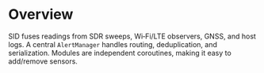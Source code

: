 # Overview

SID fuses readings from SDR sweeps, Wi‑Fi/LTE observers, GNSS, and host logs. A central `AlertManager` handles routing, deduplication, and serialization. Modules are independent coroutines, making it easy to add/remove sensors.
